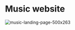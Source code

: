 # Music website

![music-landing-page-500x263](https://user-images.githubusercontent.com/75797321/217975033-3934856f-7256-4a03-996d-1cb84353cec6.png)
